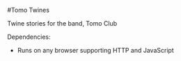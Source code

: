 #Tomo Twines

Twine stories for the band, Tomo Club

Dependencies:
 - Runs on any browser supporting HTTP and JavaScript
